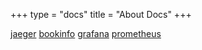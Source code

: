 +++
type = "docs"
title = "About Docs"
+++

[jaeger](jaeger-tracing)
[bookinfo](bookinfo)
[grafana](grafana)
[prometheus](prometheus)
